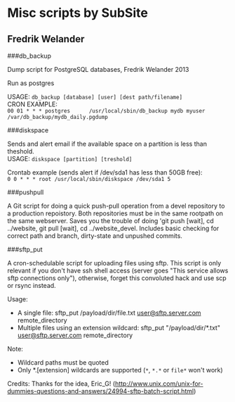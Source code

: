
# Misc scripts by SubSite
## Fredrik Welander

###db_backup

Dump script for PostgreSQL databases, Fredrik Welander 2013

Run as postgres

USAGE: `db_backup [database] [user] [dest path/filename]`  
CRON EXAMPLE:  
`00 01 * * * postgres      /usr/local/sbin/db_backup mydb myuser /var/db_backup/mydb_daily.pgdump`

###diskspace

Sends and alert email if the available space on a partition is less than theshold.   
USAGE: `diskspace [partition] [treshold]`  

Crontab example (sends alert if /dev/sda1 has less than 50GB free):  
`0 0 * * * root /usr/local/sbin/diskspace /dev/sda1 5`

###pushpull

A Git script for doing a quick push-pull operation from a devel repository to a 
production repoistory. Both repositories must be in the same rootpath on the same webserver.
Saves you the trouble of doing 'git push [wait], cd ../website, git pull [wait], cd ../website_devel. 
Includes basic checking for correct path and branch, dirty-state and unpushed commits. 

###sftp_put

A cron-schedulable script for uploading files using sftp. This script is only relevant if you don't
have ssh shell access (server goes "This service allows sftp connections only"),
otherwise, forget this convoluted hack and use scp or rsync instead.

Usage: 
- A single file: sftp_put /payload/dir/file.txt user@sftp.server.com remote_directory
- Multiple files using an extension wildcard: sftp_put "/payload/dir/*.txt" user@sftp.server.com remote_directory

Note:
- Wildcard paths must be quoted
- Only \*.[extension] wildcards are supported (`*`, `*.*` or `file*` won't work)

Credits:
Thanks for the idea, Eric_G!
(http://www.unix.com/unix-for-dummies-questions-and-answers/24994-sftp-batch-script.html)

